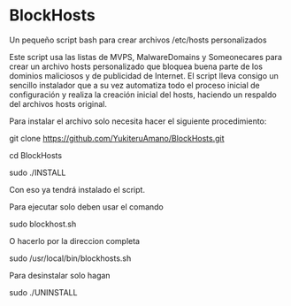 BlockHosts
==========

Un pequeño script bash para crear archivos /etc/hosts personalizados

Este script usa las listas de MVPS, MalwareDomains y Someonecares 
para crear un archivo hosts personalizado que bloquea buena parte de los
dominios maliciosos y de publicidad de Internet. El script lleva
consigo un sencillo instalador que a su vez automatiza todo el proceso
inicial de configuración y realiza la creación inicial del hosts, 
haciendo un respaldo del archivos hosts original.

Para instalar el archivo solo necesita hacer el siguiente procedimiento:

git clone https://github.com/YukiteruAmano/BlockHosts.git

cd BlockHosts

sudo ./INSTALL

Con eso ya tendrá instalado el script.

Para ejecutar solo deben usar el comando

sudo blockhost.sh 

O hacerlo por la direccion completa

sudo /usr/local/bin/blockhosts.sh

Para desinstalar solo hagan

sudo ./UNINSTALL
